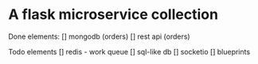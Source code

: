 # A flask microservice collection

Done elements:
[] mongodb (orders)
[] rest api (orders)


Todo elements
[] redis - work queue
[] sql-like db
[] socketio
[] blueprints
